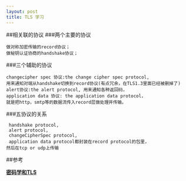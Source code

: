 ```yaml
---
layout: post
title: TLS 学习
---
```


##相关联的协议
###两个主要的协议

```
做对称加密传输的record协议；
做秘钥认证协商的handshake协议；
```
###三个辅助的协议

```
changecipher spec 协议:the change cipher spec protocol,
用来通知对端从handshake切换到record协议(有点冗余，在TLS1.3里面已经被删掉了)
alert协议:the alert protocol, 用来通知各种返回码，
application data 协议: the application data protocol，
就是把http，smtp等的数据流传入record层做处理并传输。

```
###五协议的关系
```
 handshake protocol,
 alert protocol,
 changeCipherSpec protocol,
 application data protocol都封装在record protocol的包里，
然后在tcp or udp上传输
```

##参考

[**密码学和TLS**](https://blog.helong.info/blog/2015/09/06/tls-protocol-analysis-and-crypto-protocol-design/)
